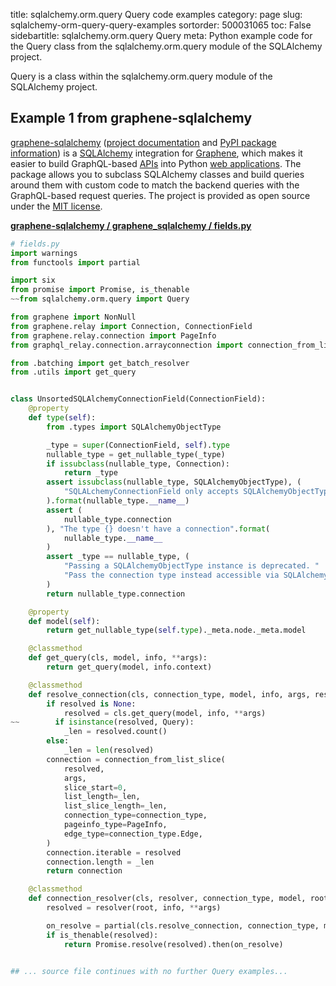 title: sqlalchemy.orm.query Query code examples
category: page
slug: sqlalchemy-orm-query-query-examples
sortorder: 500031065
toc: False
sidebartitle: sqlalchemy.orm.query Query
meta: Python example code for the Query class from the sqlalchemy.orm.query module of the SQLAlchemy project.


Query is a class within the sqlalchemy.orm.query module of the SQLAlchemy project.


## Example 1 from graphene-sqlalchemy
[graphene-sqlalchemy](https://github.com/graphql-python/graphene-sqlalchemy)
([project documentation](https://docs.graphene-python.org/projects/sqlalchemy/en/latest/)
and
[PyPI package information](https://pypi.org/project/graphene-sqlalchemy/))
is a [SQLAlchemy](/sqlalchemy.html) integration for
[Graphene](https://graphene-python.org/), which makes it easier to build
GraphQL-based [APIs](/application-programming-interfaces.html) into Python
[web applications](/web-development.html). The package allows you to
subclass SQLAlchemy classes and build queries around them with custom
code to match the backend queries with the GraphQL-based request queries.
The project is provided as open source under the
[MIT license](https://github.com/graphql-python/graphene-sqlalchemy/blob/master/LICENSE.md).

[**graphene-sqlalchemy / graphene_sqlalchemy / fields.py**](https://github.com/graphql-python/graphene-sqlalchemy/blob/master/graphene_sqlalchemy/./fields.py)

```python
# fields.py
import warnings
from functools import partial

import six
from promise import Promise, is_thenable
~~from sqlalchemy.orm.query import Query

from graphene import NonNull
from graphene.relay import Connection, ConnectionField
from graphene.relay.connection import PageInfo
from graphql_relay.connection.arrayconnection import connection_from_list_slice

from .batching import get_batch_resolver
from .utils import get_query


class UnsortedSQLAlchemyConnectionField(ConnectionField):
    @property
    def type(self):
        from .types import SQLAlchemyObjectType

        _type = super(ConnectionField, self).type
        nullable_type = get_nullable_type(_type)
        if issubclass(nullable_type, Connection):
            return _type
        assert issubclass(nullable_type, SQLAlchemyObjectType), (
            "SQLALchemyConnectionField only accepts SQLAlchemyObjectType types, not {}"
        ).format(nullable_type.__name__)
        assert (
            nullable_type.connection
        ), "The type {} doesn't have a connection".format(
            nullable_type.__name__
        )
        assert _type == nullable_type, (
            "Passing a SQLAlchemyObjectType instance is deprecated. "
            "Pass the connection type instead accessible via SQLAlchemyObjectType.connection"
        )
        return nullable_type.connection

    @property
    def model(self):
        return get_nullable_type(self.type)._meta.node._meta.model

    @classmethod
    def get_query(cls, model, info, **args):
        return get_query(model, info.context)

    @classmethod
    def resolve_connection(cls, connection_type, model, info, args, resolved):
        if resolved is None:
            resolved = cls.get_query(model, info, **args)
~~        if isinstance(resolved, Query):
            _len = resolved.count()
        else:
            _len = len(resolved)
        connection = connection_from_list_slice(
            resolved,
            args,
            slice_start=0,
            list_length=_len,
            list_slice_length=_len,
            connection_type=connection_type,
            pageinfo_type=PageInfo,
            edge_type=connection_type.Edge,
        )
        connection.iterable = resolved
        connection.length = _len
        return connection

    @classmethod
    def connection_resolver(cls, resolver, connection_type, model, root, info, **args):
        resolved = resolver(root, info, **args)

        on_resolve = partial(cls.resolve_connection, connection_type, model, info, args)
        if is_thenable(resolved):
            return Promise.resolve(resolved).then(on_resolve)


## ... source file continues with no further Query examples...

```

